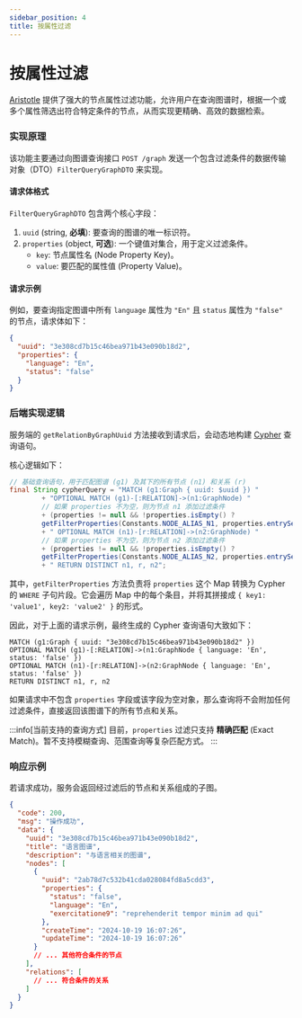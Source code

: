 ```yaml
---
sidebar_position: 4
title: 按属性过滤
---
```


[//]: # (Copyright 2024 Paion Data)

[//]: # (Licensed under the Apache License, Version 2.0 &#40;the "License"&#41;;)
[//]: # (you may not use this file except in compliance with the License.)
[//]: # (You may obtain a copy of the License at)

[//]: # (    http://www.apache.org/licenses/LICENSE-2.0)

[//]: # (Unless required by applicable law or agreed to in writing, software)
[//]: # (distributed under the License is distributed on an "AS IS" BASIS,)
[//]: # (WITHOUT WARRANTIES OR CONDITIONS OF ANY KIND, either express or implied.)
[//]: # (See the License for the specific language governing permissions and)
[//]: # (limitations under the License.)

# 按属性过滤

[Aristotle] 提供了强大的节点属性过滤功能，允许用户在查询图谱时，根据一个或多个属性筛选出符合特定条件的节点，从而实现更精确、高效的数据检索。

### 实现原理

该功能主要通过向图谱查询接口 `POST /graph` 发送一个包含过滤条件的数据传输对象（DTO）`FilterQueryGraphDTO` 来实现。

#### 请求体格式

`FilterQueryGraphDTO` 包含两个核心字段：

1.  `uuid` (string, **必填**): 要查询的图谱的唯一标识符。
2.  `properties` (object, **可选**): 一个键值对集合，用于定义过滤条件。
    -   `key`: 节点属性名 (Node Property Key)。
    -   `value`: 要匹配的属性值 (Property Value)。

#### 请求示例

例如，要查询指定图谱中所有 `language` 属性为 `"En"` 且 `status` 属性为 `"false"` 的节点，请求体如下：

```json
{
  "uuid": "3e308cd7b15c46bea971b43e090b18d2",
  "properties": {
    "language": "En",
    "status": "false"
  }
}
```

### 后端实现逻辑

服务端的 `getRelationByGraphUuid` 方法接收到请求后，会动态地构建 [Cypher](https://neo4j.com/developer/cypher/) 查询语句。

核心逻辑如下：

```java
// 基础查询语句，用于匹配图谱 (g1) 及其下的所有节点 (n1) 和关系 (r)
final String cypherQuery = "MATCH (g1:Graph { uuid: $uuid }) "
        + "OPTIONAL MATCH (g1)-[:RELATION]->(n1:GraphNode) "
        // 如果 properties 不为空，则为节点 n1 添加过滤条件
        + (properties != null && !properties.isEmpty() ?
        getFilterProperties(Constants.NODE_ALIAS_N1, properties.entrySet()) : "")
        + " OPTIONAL MATCH (n1)-[r:RELATION]->(n2:GraphNode) "
        // 如果 properties 不为空，则为节点 n2 添加过滤条件
        + (properties != null && !properties.isEmpty() ?
        getFilterProperties(Constants.NODE_ALIAS_N2, properties.entrySet()) : "")
        + " RETURN DISTINCT n1, r, n2";
```

其中，`getFilterProperties` 方法负责将 `properties` 这个 Map 转换为 Cypher 的 `WHERE` 子句片段。它会遍历 Map 中的每个条目，并将其拼接成 `{ key1: 'value1', key2: 'value2' }` 的形式。

因此，对于上面的请求示例，最终生成的 Cypher 查询语句大致如下：

```cypher
MATCH (g1:Graph { uuid: "3e308cd7b15c46bea971b43e090b18d2" })
OPTIONAL MATCH (g1)-[:RELATION]->(n1:GraphNode { language: 'En', status: 'false' })
OPTIONAL MATCH (n1)-[r:RELATION]->(n2:GraphNode { language: 'En', status: 'false' })
RETURN DISTINCT n1, r, n2
```

如果请求中不包含 `properties` 字段或该字段为空对象，那么查询将不会附加任何过滤条件，直接返回该图谱下的所有节点和关系。

:::info[当前支持的查询方式]
目前，`properties` 过滤只支持 **精确匹配** (Exact Match)。暂不支持模糊查询、范围查询等复杂匹配方式。
:::

### 响应示例

若请求成功，服务会返回经过滤后的节点和关系组成的子图。

```json
{
  "code": 200,
  "msg": "操作成功",
  "data": {
    "uuid": "3e308cd7b15c46bea971b43e090b18d2",
    "title": "语言图谱",
    "description": "与语言相关的图谱",
    "nodes": [
      {
        "uuid": "2ab78d7c532b41cda028084fd8a5cdd3",
        "properties": {
          "status": "false",
          "language": "En",
          "exercitatione9": "reprehenderit tempor minim ad qui"
        },
        "createTime": "2024-10-19 16:07:26",
        "updateTime": "2024-10-19 16:07:26"
      }
      // ... 其他符合条件的节点
    ],
    "relations": [
      // ... 符合条件的关系
    ]
  }
}
```

[Aristotle]: https://github.com/paion-data/aristotle/

